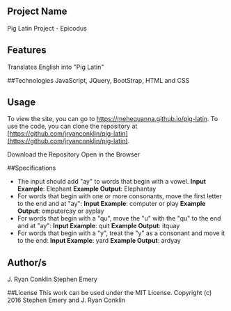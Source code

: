 ## Project Name
Pig Latin Project - Epicodus

## Features
Translates English into "Pig Latin"

##Technologies
JavaScript, JQuery, BootStrap, HTML and CSS

## Usage
To view the site, you can go to https://mehequanna.github.io/pig-latin.
To use the code, you can clone the repository at  [https://github.com/jryanconklin/pig-latin](https://github.com/jryanconklin/pig-latin).

Download the Repository
Open in the Browser

##Specifications
* The input should add "ay" to words that begin with a vowel.
__Input Example__: Elephant
__Example Output__: Elephantay
* For words that begin with one or more consonants, move the first letter to the end and at "ay":
__Input Example__: computer or play
__Example Output__: omputercay or ayplay
* For words that begin with a "qu", move the "u" with the "qu" to the end and at "ay":
__Input Example__: quit
__Example Output__: itquay
* For words that begin with a "y", treat the "y" as a consonant and move it to the end:
__Input Example__: yard
__Example Output__: ardyay

## Author/s
J. Ryan Conklin
Stephen Emery

##License
This work can be used under the MIT License.
Copyright (c) 2016 Stephen Emery and J. Ryan Conklin
